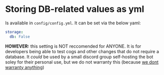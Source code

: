 # Storing DB-related values as yml
Is available in `config/config.yml`. It can be set via the below yaml:
```yaml
storage:
  db: False
```
**HOWEVER:** this setting is NOT reccomended for ANYONE. It is for developers being able to test cogs and other changes that do not require a database. It _could_ be used by a small discord group self-hosting the bot soley for their personal use, but we do not warranty this (because [we dont warranty anything](../LICENSE))